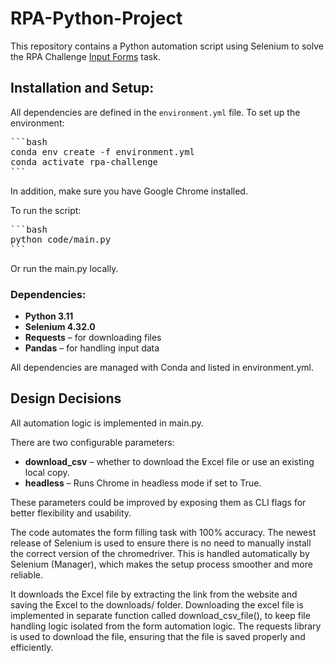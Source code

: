 # RPA-Python-Project
This repository contains a Python automation script using Selenium to solve the RPA Challenge [Input Forms](https://rpachallenge.com/) task.

## Installation and Setup:

All dependencies are defined in the `environment.yml` file. To set up the environment:

<pre>```bash
conda env create -f environment.yml
conda activate rpa-challenge
``` </pre>

In addition, make sure you have Google Chrome installed.

To run the script:
<pre>```bash
python code/main.py
``` </pre>

Or run the main.py locally. 

### Dependencies: 
- **Python 3.11**
- **Selenium 4.32.0**
- **Requests** – for downloading files
- **Pandas** – for handling input data

All dependencies are managed with Conda and listed in environment.yml.

## Design Decisions

All automation logic is implemented in main.py.

There are two configurable parameters:

- **download_csv** – whether to download the Excel file or use an existing local copy.
- **headless** – Runs Chrome in headless mode if set to True.

These parameters could be improved by exposing them as CLI flags for better flexibility and usability.

The code automates the form filling task with 100% accuracy. The newest release of Selenium is used to ensure there is no need to manually install the correct version of the chromedriver. This is handled automatically by Selenium (Manager), which makes the setup process smoother and more reliable. 

It downloads the Excel file by extracting the link from the website and saving the Excel to the downloads/ folder.
Downloading the excel file is implemented in separate function called download_csv_file(), to keep file handling logic isolated from the form automation logic.
The requests library is used to download the file, ensuring that the file is saved properly and efficiently.  
